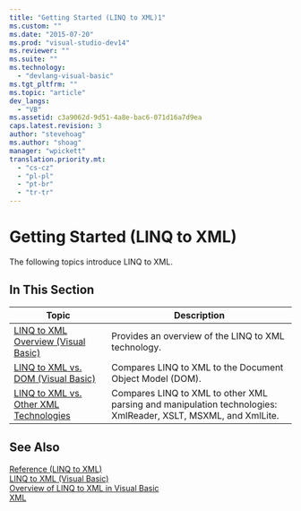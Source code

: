```yaml
---
title: "Getting Started (LINQ to XML)1"
ms.custom: ""
ms.date: "2015-07-20"
ms.prod: "visual-studio-dev14"
ms.reviewer: ""
ms.suite: ""
ms.technology: 
  - "devlang-visual-basic"
ms.tgt_pltfrm: ""
ms.topic: "article"
dev_langs: 
  - "VB"
ms.assetid: c3a9062d-9d51-4a8e-bac6-071d16a7d9ea
caps.latest.revision: 3
author: "stevehoag"
ms.author: "shoag"
manager: "wpickett"
translation.priority.mt: 
  - "cs-cz"
  - "pl-pl"
  - "pt-br"
  - "tr-tr"
---
```

# Getting Started (LINQ to XML)
The following topics introduce LINQ to XML.  
  
## In This Section  
  
|Topic|Description|  
|-----------|-----------------|  
|[LINQ to XML Overview (Visual Basic)](../../../../visual-basic/programming-guide/concepts/linq/linq-to-xml-overview.md)|Provides an overview of the LINQ to XML technology.|  
|[LINQ to XML vs. DOM (Visual Basic)](../../../../visual-basic/programming-guide/concepts/linq/linq-to-xml-vs-dom.md)|Compares LINQ to XML to the Document Object Model (DOM).|  
|[LINQ to XML vs. Other XML Technologies](../../../../visual-basic/programming-guide/concepts/linq/linq-to-xml-vs-other-xml-technologies.md)|Compares LINQ to XML to other XML parsing and manipulation technologies: XmlReader, XSLT, MSXML, and XmlLite.|  
  
## See Also  
 [Reference (LINQ to XML)](../../../../visual-basic/programming-guide/concepts/linq/reference-linq-to-xml.md)   
 [LINQ to XML (Visual Basic)](../../../../visual-basic/programming-guide/concepts/linq/linq-to-xml.md)   
 [Overview of LINQ to XML in Visual Basic](../../../../visual-basic/programming-guide/language-features/xml/overview-of-linq-to-xml.md)   
 [XML](../../../../visual-basic/programming-guide/language-features/xml/index.md)